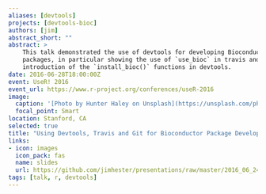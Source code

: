 ```yaml
---
aliases: [devtools]
projects: [devtools-bioc]
authors: [jim]
abstract_short: ""
abstract: >
    This talk demonstrated the use of devtools for developing Bioconductor
    packages, in particular showing the use of `use_bioc` in travis and the
    introduction of the `install_bioc()` functions in devtools.
date: 2016-06-28T18:00:00Z
event: UseR! 2016
event_url: https://www.r-project.org/conferences/useR-2016
image:
  caption: '[Photo by Hunter Haley on Unsplash](https://unsplash.com/photos/wEJK4q_YlNQ)'
  focal_point: Smart
location: Stanford, CA
selected: true
title: "Using Devtools, Travis and Git for Bioconductor Package Development"
links:
- icon: images
  icon_pack: fas
  name: slides
  url: https://github.com/jimhester/presentations/raw/master/2016_06_24-Bioc2016-devtools/devtools-Bioc2016.pdf
tags: [talk, r, devtools]
---
```

